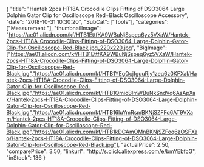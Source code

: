 {
	"title": "Hantek 2pcs HT18A Crocodile Clips Fitting of DSO3064 Large Dolphin Gator Clip for Oscilloscope Red+Black Oscilloscope Accessory",
	"date": "2018-10-31 10:30:20",
	"SubCat": ["Tools"],
	"categories": ["Measurement "],
	"thumbnailImage": "https://ae01.alicdn.com/kf/HTB1EttfKA9WBuNjSspeq6yz5VXaW/Hantek-2pcs-HT18A-Crocodile-Clips-Fitting-of-DSO3064-Large-Dolphin-Gator-Clip-for-Oscilloscope-Red-Black.jpg_220x220.jpg",
	"BigImage": ["https://ae01.alicdn.com/kf/HTB1EttfKA9WBuNjSspeq6yz5VXaW/Hantek-2pcs-HT18A-Crocodile-Clips-Fitting-of-DSO3064-Large-Dolphin-Gator-Clip-for-Oscilloscope-Red-Black.jpg","https://ae01.alicdn.com/kf/HTB1YEgQcjfguuRjy1zeq6z0KFXaI/Hantek-2pcs-HT18A-Crocodile-Clips-Fitting-of-DSO3064-Large-Dolphin-Gator-Clip-for-Oscilloscope-Red-Black.jpg","https://ae01.alicdn.com/kf/HTB1QmioBlmWBuNkSndVq6AsApXak/Hantek-2pcs-HT18A-Crocodile-Clips-Fitting-of-DSO3064-Large-Dolphin-Gator-Clip-for-Oscilloscope-Red-Black.jpg","https://ae01.alicdn.com/kf/HTB16luYmRsmBKNjSZFFq6AT9VXam/Hantek-2pcs-HT18A-Crocodile-Clips-Fitting-of-DSO3064-Large-Dolphin-Gator-Clip-for-Oscilloscope-Red-Black.jpg","https://ae01.alicdn.com/kf/HTB1kDCAmOMnBKNjSZFoq6zOSFXao/Hantek-2pcs-HT18A-Crocodile-Clips-Fitting-of-DSO3064-Large-Dolphin-Gator-Clip-for-Oscilloscope-Red-Black.jpg"],
	"actualPrice": 2.50,
	"comparePrice": 3.50,
	"linkurl": "http://s.click.aliexpress.com/e/bmYEbfcG",
	"inStock": 136
}
